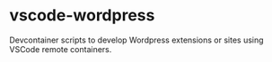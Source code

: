 # vscode-wordpress
Devcontainer scripts to develop Wordpress extensions or sites using VSCode remote containers.
